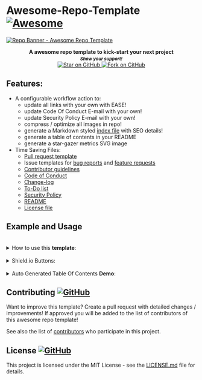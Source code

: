 # Awesome-Repo-Template [![Awesome](https://awesome.re/badge.svg)](https://github.com/MarketingPipeline/Awesome-Repo-Template/)

<a href="https://github.com/MarketingPipeline/Awesome-Repo-Template/">
<img height=350 alt="Repo Banner - Awesome Repo Template" src="https://capsule-render.vercel.app/api?type=waving&color=c4a2bd&height=300&section=header&text=Awesome% Repo%-Template&fontSize=70&fontColor=ffffff&animation=fadeIn&fontAlignY=38&desc=Easily%20setup%20your%20next%20repo!&descAlignY=60&descAlign=50"></img></a>

<p align="center">
  <b>A awesome repo template to kick-start your next project</b>

  <br>
  <small> <b><i>Show your support!</i> </b></small>
  <br>
   <a href="https://github.com/MarketingPipeline/Awesome-Repo-Template">
    <img title="Star on GitHub" src="https://img.shields.io/github/stars/MarketingPipeline/Awesome-Repo-Template.svg?style=social&label=Star">
  </a>
  <a href="https://github.com/MarketingPipeline/Awesome-Repo-Template/fork">
    <img title="Fork on GitHub" src="https://img.shields.io/github/forks/MarketingPipeline/Awesome-Repo-Template.svg?style=social&label=Fork">
  </a>
   </p>  


## Features:

- A configurable workflow action to:  
  - update all links with your own with EASE!
  - update Code Of Conduct E-mail with your own!
  - update Security Policy E-mail with your own!
  - compress / optimize all images in repo!
  - generate a Markdown styled [index file](index.html) with SEO details!
  - generate a table of contents in your README
  - generate a star-gazer metrics SVG image
- Time Saving Files:
  - [Pull request template](.github/pull_request_template.md)
  - Issue templates for [bug reports](.github/ISSUE_TEMPLATE/bug_report.yaml) and
    [feature requests](.github/ISSUE_TEMPLATE/feature_request.yaml)
  - [Contributor guidelines](CONTRIBUTING.md)
  - [Code of Conduct](CODE_OF_CONDUCT.md)
  - [Change-log](.github/CHANGE_LOG.md)
  - [To-Do list](.github/TO_DO.md)
  - [Security Policy](.github/SECURITY.md)
  - [README](README.md)
  - [License file](LICENSE) 




## Example and Usage




	
 <br>
<details><summary>How to use this <b>template</b>:</summary>
 <br>		
 
 To run any of these tasks you MUST be in the <b>Actions section</b>
 
 <details><summary>How to find the <a href="https://github.com/MarketingPipeline/Awesome-Repo-Template/actions"><b>Action</b></a></summary>
 
<a href="https://github.com/MarketingPipeline/Awesome-Repo-Template/actions"> ![image](https://user-images.githubusercontent.com/86180097/177446180-b71e50d1-df9d-4ef8-8d78-91184702cff0.png) </a>

</details>	

<br>	 
<br>	 
	
<details><summary>How to replace all <b>links</b> with your own:</summary>
<br>	
	
Edit the [repo_config.json](.github/py_repo_tools/repo_config.json) file & set the value for "REPLACE_TEXT_WITH" - to your username & repo name like the following example 

       MyUserName/My-Repo-Name

And run the Repo Generator in Actions - set "Update all links" to <code>checked</code>
 <br>	 <br>	 <br>	 <br>	 <br>	 <br>	 <br>	 <br>	 <br>	
</details>

<br>	 
<br>	 
	
<details><summary>How to replace <b>e-mail</b> in <a href="CODE_OF_CONDUCT.md">Code of Conduct</a> with your own:</summary>
<br>	
	
Edit the [repo_config.json](.github/py_repo_tools/repo_config.json) file & set the value for "EMAIL" - to your e-mail address like the following example. 

       hello_world@github.com

And run the Repo Generator in Actions- set "Update Code Of Conduct Info" to <code>checked</code>
 <br>	 <br>	 <br>	 <br>	 <br>	 <br>	 <br>	 <br>	 <br>	
</details>
<br>	 
<br>	 
	
<details><summary>How to replace <b>e-mail</b> in <a href=".github/SECURITY.md">Security Policy</a> with your own:</summary>
<br>	
	
Edit the [repo_config.json](.github/py_repo_tools/repo_config.json) file & set the value for "EMAIL" - to your e-mail address like the following example. 

       hello_world@github.com

And run the Repo Generator in Actions- set "Update Security Info" to <code>checked</code>
 <br>	 <br>	 <br>	 <br>	 <br>	 <br>	 <br>	 <br>	 <br>	
</details>
<br>	 
<br>	 
	
<details><summary>How to generate a <b>index.html</b> file</summary>
<br>	
	
	
A index.html file will be produced from your README content.

SEO details such as Title, Description & OG images etc are auto-produced using your Repo details.

<b>Note</b> Your README content will be rendered in Github Flavored Markdown using our tool [Markdown-Tag: Add Markdown to any HTML using a <md> tag](https://github.com/MarketingPipeline/Markdown-Tag)

Go to the Repo Generator in Actions- set "Generate Index File" to <code>checked</code>
 <br>	 <br>	 <br>	 <br>	 <br>	 <br>	 <br>	 <br>	 <br>	
</details>
<br>	 
<br>	 
	
<details><summary>How to <b>compress / optimize</b> images in repo</summary>
<br>	
	
<b><i>Note:</b></i> All images in repo will be compressed / optimized (SVG's are NOT supported)

Go to the Repo Generator in Actions- set "Compress / Optimize Images" to <code>checked</code>
 <br>	 <br>	 <br>	 <br>	 <br>	 <br>	 <br>	 <br>	 <br>	
</details>
 <br>		
 
	
<br>	 
<br>	 
	
<details><summary>How to generate <b>Table Of Contents</b>:</summary>
<br>	
To generate tables of contents automatically use anywhere in your README.md file a comment like so

   
&lt;!-- toc -->

&lt;!-- tocstop -->


And when running the Repo Generator in Actions - set "Generate Table Of Contents" to <code>checked</code>


<b><i>WARNING:</i></b> Only 1 table of contents can be generated in a README - if you use more than one you WILL face problems. 
 <br>	 <br>	 <br>	 <br>	 <br>	 <br>	 <br>	 <br>	 <br>	
</details>


 <br>		
 
	
<br>	 
<br>	 
	
<details><summary>How to Generate a <b>Metrics Image</b>:</summary>
<br>	
 
Create a Personal Access Token & create a repo secret called "METRICS_TOKEN" & when running the Repo Generator - set "Generate Metrics Image File" to <code>checked</code> 

You will have an image generated that looks like this!

<img src="stargazers-metrics.svg"></img>

It will be placed in the main repo under the filename <code>stargazers-metrics.svg</code> 

<i>Note:</i> if someone knows how to change this please make a pull request with the image placed to .github folder!


 <br>	 <br>	 <br>	 <br>	 <br>	 <br>	 <br>	 <br>	 <br>	
</details>


<br>	 <br>	 <br>	 <br>	 <br>	 <br>	 <br>	 <br>	 <br>		
</details>
	
<br>	 
	
<details><summary>Shield.io Buttons:</summary>
<br>

<!--Copy & paste whatever buttons you need!-->

_Repo metadata_

	
[![Github license](https://img.shields.io/github/license/MarketingPipeline/Awesome-Repo-Template.svg "Github license")](https://github.com/MarketingPipeline/Awesome-Repo-Template/blob/master/LICENSE)
[![Open issues](https://img.shields.io/github/issues/MarketingPipeline/Awesome-Repo-Template.svg "Open issues")](https://github.com/MarketingPipeline/Awesome-Repo-Template/issues)
[![Closed issues](https://img.shields.io/github/issues-closed/MarketingPipeline/Awesome-Repo-Template.svg "Closed issues")](https://github.com/MarketingPipeline/Awesome-Repo-Template/issues?utf8=✓&q=is%3Aissue+is%3Aclosed)
[![Open Pull Requests](https://img.shields.io/github/issues-pr/MarketingPipeline/Awesome-Repo-Template.svg "Open Pull Requests")](https://github.com/MarketingPipeline/Awesome-Repo-Template/pulls)
[![Closed Pull Requests](https://img.shields.io/github/issues-pr-closed/MarketingPipeline/Awesome-Repo-Template.svg "Closed Pull Requests")](https://github.com/MarketingPipeline/Awesome-Repo-Template/pulls?utf8=✓&q=is%3Apr+is%3Aclosed)
[![Commit activity](https://img.shields.io/github/commit-activity/m/MarketingPipeline/Awesome-Repo-Template.svg "Commit activity")](https://github.com/MarketingPipeline/Awesome-Repo-Template/graphs/commit-activity)
[![GitHub contributors](https://img.shields.io/github/contributors/MarketingPipeline/Awesome-Repo-Template.svg "Github contributors")](https://github.com/MarketingPipeline/Awesome-Repo-Template/graphs/contributors)
[![Last commit](https://img.shields.io/github/last-commit/MarketingPipeline/Awesome-Repo-Template.svg "Last commit")](https://github.com/MarketingPipeline/Awesome-Repo-Template/commits/master)
[![GitHub tag](https://img.shields.io/github/tag/MarketingPipeline/Awesome-Repo-Template?include_prereleases=&sort=semver&color=blue)](https://github.com/MarketingPipeline/Awesome-Repo-Template/releases/)



_Social buttons_

[![MarketingPipeline - Awesome-Repo-Template](https://img.shields.io/static/v1?label=MarketingPipeline&message=Awesome-Repo-Template&color=blue&logo=github)](https://github.com/MarketingPipeline/Awesome-Repo-Template "Go to GitHub repo")
[![stars - Awesome-Repo-Template](https://img.shields.io/github/stars/MarketingPipeline/Awesome-Repo-Template?style=social)](https://github.com/MarketingPipeline/Awesome-Repo-Template)
[![forks - Awesome-Repo-Template](https://img.shields.io/github/forks/MarketingPipeline/Awesome-Repo-Template?style=social)](https://github.com/MarketingPipeline/Awesome-Repo-Template)



_Call-to-Action buttons_



[![Use this template](https://img.shields.io/badge/Generate-Use_this_template-2ea44f?style=for-the-badge)](https://github.com/MarketingPipeline/Awesome-Repo-Template/generate)

[![View site - GH Pages](https://img.shields.io/badge/View_site-GH_Pages-2ea44f?style=for-the-badge)](https://marketingpip.github.io/Awesome-Repo-Template/)


_Documentation button_


[![view - Documentation](https://img.shields.io/badge/view-Documentation-blue?style=for-the-badge)](/README.MD "Go to project documentation")


_Custom button_

<img alt="Custom Shield.io Button" src="https://img.shields.io/badge/Custom-Button-blue.svg?style=flat-square"></img>	


<br>	 <br>	 <br>	 <br>	 <br>	 <br>	 <br>	 <br>	 <br>	
</details>
	
<br>	 
	 

<details><summary>Auto Generated Table Of Contents <b> Demo</b>:</summary>
<br>
<!------- Table Of Contents Will Auto Generate In Side Of Here ---- >

<!-- toc -->

- [Features:](#features)
- [Example and Usage](#example-and-usage)
- [Contributing <a href="https://github.com/MarketingPipeline/Awesome-Repo-Template/graphs/contributors"> ![GitHub](https://img.shields.io/github/contributors/MarketingPipeline/Awesome-Repo-Template) </a>](#contributing-a-hrefhttpsgithubcommarketingpipelineawesome-repo-templategraphscontributors-githubhttpsimgshieldsiogithubcontributorsmarketingpipelineawesome-repo-template-a)
- [License <a href="LICENSE"> ![GitHub](https://img.shields.io/github/license/MarketingPipeline/Awesome-Repo-Template) </a>](#license-a-hreflicense-githubhttpsimgshieldsiogithublicensemarketingpipelineawesome-repo-template-a)

<!-- tocstop -->

</details>









## Contributing <a href="https://github.com/MarketingPipeline/Awesome-Repo-Template/graphs/contributors"> ![GitHub](https://img.shields.io/github/contributors/MarketingPipeline/Awesome-Repo-Template) </a>

Want to improve this template? Create a pull request with detailed changes / improvements! If approved you will be added to the list of contributors of this awesome repo template!

See also the list of
[contributors](https://github.com/MarketingPipeline/Awesome-Repo-Template/graphs/contributors) who
participate in this project.

## License <a href="LICENSE"> ![GitHub](https://img.shields.io/github/license/MarketingPipeline/Awesome-Repo-Template) </a>

This project is licensed under the MIT License - see the
[LICENSE.md](https://github.com/MarketingPipeline/Awesome-Repo-Template/blob/main/LICENSE) file for
details.




